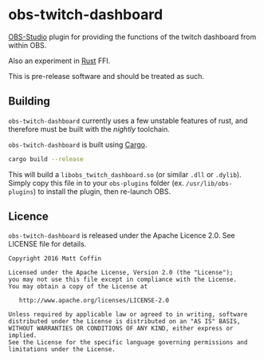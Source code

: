 # obs-twitch-dashboard

[OBS-Studio](https://github.com/jp9000/obs-studio) plugin for providing the functions of the twitch dashboard from within OBS.

Also an experiment in [Rust](http://rust-lang.org) FFI.

This is pre-release software and should be treated as such.

## Building

`obs-twitch-dashboard` currently uses a few unstable features of rust, and therefore must be built with the *nightly* toolchain.

`obs-twitch-dashboard` is built using [Cargo](https://crates.io).

```bash
cargo build --release
```

This will build a `libobs_twitch_dashboard.so` (or similar `.dll` or `.dylib`). Simply copy this file in to your `obs-plugins` folder (ex. `/usr/lib/obs-plugins`) to install the plugin, then re-launch OBS. 

## Licence

`obs-twitch-dashboard` is released under the Apache Licence 2.0. See LICENSE file for details.

```
Copyright 2016 Matt Coffin

Licensed under the Apache License, Version 2.0 (the "License");
you may not use this file except in compliance with the License.
You may obtain a copy of the License at

   http://www.apache.org/licenses/LICENSE-2.0

Unless required by applicable law or agreed to in writing, software
distributed under the License is distributed on an "AS IS" BASIS,
WITHOUT WARRANTIES OR CONDITIONS OF ANY KIND, either express or implied.
See the License for the specific language governing permissions and
limitations under the License.
```
